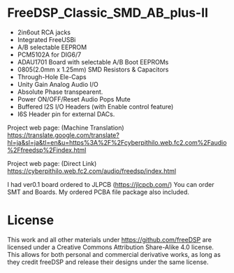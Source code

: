 # FreeDSP_Classic_SMD_AB_plus-II

- 2in6out RCA jacks
- Integrated FreeUSBi
- A/B selectable EEPROM
- PCM5102A for DIG6/7
- ADAU1701 Board with selectable A/B Boot EEPROMs
- 0805(2.0mm x 1.25mm) SMD Resistors & Capacitors
- Through-Hole Ele-Caps
- Unity Gain Analog Audio I/O
- Absolute Phase transpearent.
- Power ON/OFF/Reset Audio Pops Mute
- Buffered I2S I/O Headers (with Enable control feature)
- I6S Header pin for external DACs. 

Project web page: (Machine Translation)
https://translate.google.com/translate?hl=ja&sl=ja&tl=en&u=https%3A%2F%2Fcyberpithilo.web.fc2.com%2Faudio%2Ffreedsp%2Findex.html

Project web page: (Direct Link)
https://cyberpithilo.web.fc2.com/audio/freedsp/index.html

I had ver0.1 board ordered to JLPCB (https://jlcpcb.com/) 
You can order SMT and Boards. My ordered PCBA file package also included. 

# License
This work and all other materials under https://github.com/freeDSP are licensed under a Creative Commons Attribution Share-Alike 4.0 license. This allows for both personal and commercial derivative works, as long as they credit freeDSP and release their designs under the same license.
